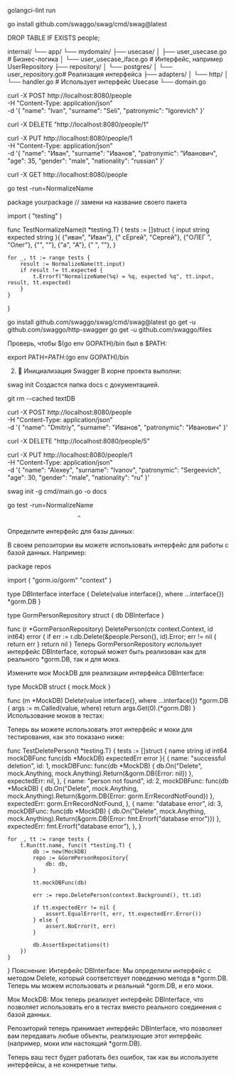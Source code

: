golangci-lint run

go install github.com/swaggo/swag/cmd/swag@latest

DROP TABLE IF EXISTS people;


internal/
└── app/
    └── mydomain/
        ├── usecase/
        │   ├── user_usecase.go        # Бизнес-логика
        │   └── user_usecase_iface.go  # Интерфейс, например UserRepository
        ├── repository/
        │   └── postgres/
        │       └── user_repository.go# Реализация интерфейса
        ├── adapters/
        │   └── http/
        │       └── handler.go         # Использует интерфейс Usecase
        └── domain.go


 curl -X POST http://localhost:8080/people \
  -H "Content-Type: application/json" \
  -d '{
    "name": "Ivan",
    "surname": "Seli",
    "patronymic": "Igorevich"
}'

curl -X DELETE "http://localhost:8080/people/1"


curl -X PUT http://localhost:8080/people/1 \
  -H "Content-Type: application/json" \
  -d '{
    "name": "Иван",
    "surname": "Иванов",
    "patronymic": "Иванович",
    "age": 35,
    "gender": "male",
    "nationality": "russian"
  }'


  curl -X GET http://localhost:8080/people

go test -run=NormalizeName


package yourpackage // замени на название своего пакета

import (
	"testing"
)

func TestNormalizeName(t *testing.T) {
	tests := []struct {
		input    string
		expected string
	}{
		{"иван", "Иван"},
		{"  сЕргей", "Сергей"},
		{"ОЛЕГ  ", "Олег"},
		{"", ""},
		{"а", "А"},
		{"   ", ""},
	}

	for _, tt := range tests {
		result := NormalizeName(tt.input)
		if result != tt.expected {
			t.Errorf("NormalizeName(%q) = %q, expected %q", tt.input, result, tt.expected)
		}
	}
}










go install github.com/swaggo/swag/cmd/swag@latest
go get -u github.com/swaggo/http-swagger
go get -u github.com/swaggo/files

Проверь, чтобы $(go env GOPATH)/bin был в $PATH:


export PATH=$PATH:$(go env GOPATH)/bin

2. 📂 Инициализация Swagger
В корне проекта выполни:


swag init
Создастся папка docs с документацией.


git rm --cached textDB


curl -X POST http://localhost:8080/people \
  -H "Content-Type: application/json" \
  -d '{
    "name": "Dmitriy",
    "surname": "Иванов",
    "patronymic": "Иванович"
  }'

  curl -X DELETE "http://localhost:8080/people/5"


  curl -X PUT http://localhost:8080/people/1 \
  -H "Content-Type: application/json" \
  -d '{
    "name": "Alexey",
    "surname": "Ivanov",
    "patronymic": "Sergeevich",
    "age": 30,
    "gender": "male",
    "nationality": "ru"
  }'

  
swag init -g cmd/main.go -o docs


go test -run=NormalizeName

                          ^
Определите интерфейс для базы данных:

В своем репозитории вы можете использовать интерфейс для работы с базой данных. Например:


package repos

import (
    "gorm.io/gorm"
    "context"
)

type DBInterface interface {
    Delete(value interface{}, where ...interface{}) *gorm.DB
}

type GormPersonRepository struct {
    db DBInterface
}

func (r *GormPersonRepository) DeletePerson(ctx context.Context, id int64) error {
    if err := r.db.Delete(&people.Person{}, id).Error; err != nil {
        return err
    }
    return nil
}
Теперь GormPersonRepository использует интерфейс DBInterface, который может быть реализован как для реального *gorm.DB, так и для мока.

Измените мок MockDB для реализации интерфейса DBInterface:


type MockDB struct {
    mock.Mock
}

func (m *MockDB) Delete(value interface{}, where ...interface{}) *gorm.DB {
    args := m.Called(value, where)
    return args.Get(0).(*gorm.DB)
}
Использование моков в тестах:

Теперь вы можете использовать этот интерфейс и моки для тестирования, как это показано ниже:


func TestDeletePerson(t *testing.T) {
    tests := []struct {
        name        string
        id          int64
        mockDBFunc  func(db *MockDB)
        expectedErr error
    }{
        {
            name: "successful deletion",
            id:   1,
            mockDBFunc: func(db *MockDB) {
                db.On("Delete", mock.Anything, mock.Anything).Return(&gorm.DB{Error: nil})
            },
            expectedErr: nil,
        },
        {
            name: "person not found",
            id:   2,
            mockDBFunc: func(db *MockDB) {
                db.On("Delete", mock.Anything, mock.Anything).Return(&gorm.DB{Error: gorm.ErrRecordNotFound})
            },
            expectedErr: gorm.ErrRecordNotFound,
        },
        {
            name: "database error",
            id:   3,
            mockDBFunc: func(db *MockDB) {
                db.On("Delete", mock.Anything, mock.Anything).Return(&gorm.DB{Error: fmt.Errorf("database error")})
            },
            expectedErr: fmt.Errorf("database error"),
        },
    }

    for _, tt := range tests {
        t.Run(tt.name, func(t *testing.T) {
            db := new(MockDB)
            repo := &GormPersonRepository{
                db: db,
            }

            tt.mockDBFunc(db)

            err := repo.DeletePerson(context.Background(), tt.id)

            if tt.expectedErr != nil {
                assert.EqualError(t, err, tt.expectedErr.Error())
            } else {
                assert.NoError(t, err)
            }

            db.AssertExpectations(t)
        })
    }
}
Пояснение:
Интерфейс DBInterface: Мы определили интерфейс с методом Delete, который соответствует поведению метода в *gorm.DB. Теперь мы можем использовать и реальный *gorm.DB, и его моки.

Мок MockDB: Мок теперь реализует интерфейс DBInterface, что позволяет использовать его в тестах вместо реального соединения с базой данных.

Репозиторий теперь принимает интерфейс DBInterface, что позволяет вам передавать любые объекты, реализующие этот интерфейс (например, моки или настоящий *gorm.DB).

Теперь ваш тест будет работать без ошибок, так как вы используете интерфейсы, а не конкретные типы.










